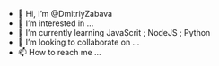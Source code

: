 - 👋 Hi, I’m @DmitriyZabava
- 👀 I’m interested in ...
- 🌱 I’m currently learning JavaScrit ; NodeJS ; Python
- 💞️ I’m looking to collaborate on ...
- 📫 How to reach me ...

<!---
DmitriyZabava/DmitriyZabava is a ✨ special ✨ repository because its `README.md` (this file) appears on your GitHub profile.
You can click the Preview link to take a look at your changes.
--->

